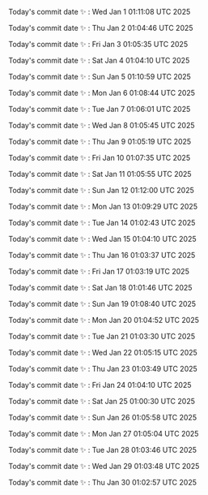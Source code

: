 Today's commit date ✨ : Wed Jan 1 01:11:08 UTC 2025 

Today's commit date ✨ : Thu Jan 2 01:04:46 UTC 2025 

Today's commit date ✨ : Fri Jan 3 01:05:35 UTC 2025 

Today's commit date ✨ : Sat Jan 4 01:04:10 UTC 2025 

Today's commit date ✨ : Sun Jan 5 01:10:59 UTC 2025 

Today's commit date ✨ : Mon Jan 6 01:08:44 UTC 2025 

Today's commit date ✨ : Tue Jan 7 01:06:01 UTC 2025 

Today's commit date ✨ : Wed Jan 8 01:05:45 UTC 2025 

Today's commit date ✨ : Thu Jan 9 01:05:19 UTC 2025 

Today's commit date ✨ : Fri Jan 10 01:07:35 UTC 2025 

Today's commit date ✨ : Sat Jan 11 01:05:55 UTC 2025 

Today's commit date ✨ : Sun Jan 12 01:12:00 UTC 2025 

Today's commit date ✨ : Mon Jan 13 01:09:29 UTC 2025 

Today's commit date ✨ : Tue Jan 14 01:02:43 UTC 2025 

Today's commit date ✨ : Wed Jan 15 01:04:10 UTC 2025 

Today's commit date ✨ : Thu Jan 16 01:03:37 UTC 2025 

Today's commit date ✨ : Fri Jan 17 01:03:19 UTC 2025 

Today's commit date ✨ : Sat Jan 18 01:01:46 UTC 2025 

Today's commit date ✨ : Sun Jan 19 01:08:40 UTC 2025 

Today's commit date ✨ : Mon Jan 20 01:04:52 UTC 2025 

Today's commit date ✨ : Tue Jan 21 01:03:30 UTC 2025 

Today's commit date ✨ : Wed Jan 22 01:05:15 UTC 2025 

Today's commit date ✨ : Thu Jan 23 01:03:49 UTC 2025 

Today's commit date ✨ : Fri Jan 24 01:04:10 UTC 2025 

Today's commit date ✨ : Sat Jan 25 01:00:30 UTC 2025 

Today's commit date ✨ : Sun Jan 26 01:05:58 UTC 2025 

Today's commit date ✨ : Mon Jan 27 01:05:04 UTC 2025 

Today's commit date ✨ : Tue Jan 28 01:03:46 UTC 2025 

Today's commit date ✨ : Wed Jan 29 01:03:48 UTC 2025 

Today's commit date ✨ : Thu Jan 30 01:02:57 UTC 2025 

